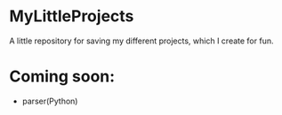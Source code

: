 # MyLittleProjects
A little repository for saving my different projects, which I create for fun. 
# Coming soon:
- parser(Python)

